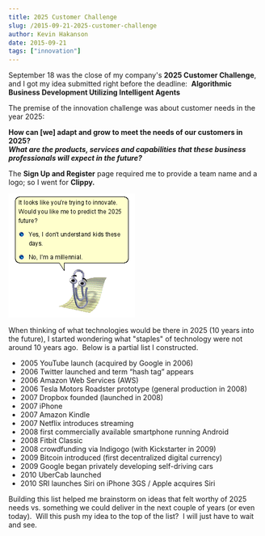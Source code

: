 ```yaml
---
title: 2025 Customer Challenge
slug: /2015-09-21-2025-customer-challenge
author: Kevin Hakanson
date: 2015-09-21
tags: ["innovation"]
---
```

September 18 was the close of my company's **2025 Customer Challenge**, and I got my idea submitted right before the deadline:  **Algorithmic Business Development Utilizing Intelligent Agents**

The premise of the innovation challenge was about customer needs in the year 2025:

**How can [we] adapt and grow to meet the needs of our customers in 2025?  
_What are the products, services and capabilities that these business professionals will expect in the future?_**

The **Sign Up and Register** page required me to provide a team name and a logo; so I went for **Clippy.**

![clippy.png](images/clippy.png)

When thinking of what technologies would be there in 2025 (10 years into the future), I started wondering what "staples" of technology were not around 10 years ago.  Below is a partial list I constructed.

* 2005 YouTube launch (acquired by Google in 2006)
* 2006 Twitter launched and term “hash tag” appears
* 2006 Amazon Web Services (AWS)
* 2006 Tesla Motors Roadster prototype (general production in 2008)
* 2007 Dropbox founded (launched in 2008)
* 2007 iPhone
* 2007 Amazon Kindle
* 2007 Netflix introduces streaming
* 2008 first commercially available smartphone running Android
* 2008 Fitbit Classic
* 2008 crowdfunding via Indigogo (with Kickstarter in 2009)
* 2009 Bitcoin introduced (first decentralized digital currency)
* 2009 Google began privately developing self-driving cars
* 2010 UberCab launched
* 2010 SRI launches Siri on iPhone 3GS / Apple acquires Siri

Building this list helped me brainstorm on ideas that felt worthy of 2025 needs vs. something we could deliver in the next couple of years (or even today).  Will this push my idea to the top of the list?  I will just have to wait and see.